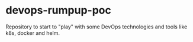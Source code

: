 # devops-rumpup-poc
Repository to start to "play" with some DevOps technologies and tools like k8s, docker and helm.
